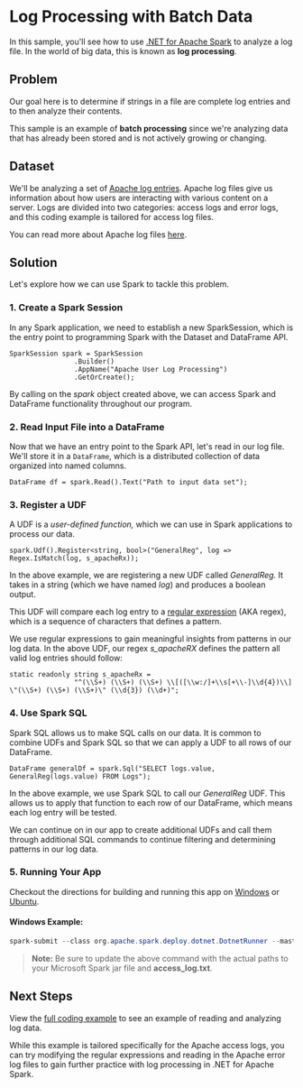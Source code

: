 # Log Processing with Batch Data

In this sample, you'll see how to use [.NET for Apache Spark](https://dotnet.microsoft.com/apps/data/spark) 
to analyze a log file. In the world of big data, this is known as **log processing**.

## Problem

Our goal here is to determine if strings in a file are complete log entries and to then analyze their contents.

This sample is an example of **batch processing** since we're analyzing data that has already been stored and is not actively growing 
or changing.

## Dataset

We'll be analyzing a set of
[Apache log entries](https://raw.githubusercontent.com/elastic/examples/master/Common%20Data%20Formats/apache_logs/apache_logs). Apache log files give us information about how users are interacting with various content on a server. Logs are divided into two categories: access logs and error logs, and this coding example is tailored for access log files.

You can read more about Apache log files [here](https://httpd.apache.org/docs/1.3/logs.html).

## Solution

Let's explore how we can use Spark to tackle this problem.

### 1. Create a Spark Session

In any Spark application, we need to establish a new SparkSession, which is the entry point to programming Spark with the Dataset and 
DataFrame API.

```CSharp
SparkSession spark = SparkSession
                .Builder()
                .AppName("Apache User Log Processing")
                .GetOrCreate();
```

By calling on the *spark* object created above, we can access Spark and DataFrame functionality throughout our program.

### 2. Read Input File into a DataFrame

Now that we have an entry point to the Spark API, let's read in our log file. We'll store it in a `DataFrame`, which is a distributed collection of data organized into named columns.

```CSharp
DataFrame df = spark.Read().Text("Path to input data set");
```

### 3. Register a UDF

A UDF is a *user-defined function,* which we can use in Spark applications to process our data.

```CSharp
spark.Udf().Register<string, bool>("GeneralReg", log => Regex.IsMatch(log, s_apacheRx));
```

In the above example, we are registering a new UDF called *GeneralReg.* It takes in a string (which we have named
*log*) and produces a boolean output.

This UDF will compare each log entry to a [regular expression](https://docs.microsoft.com/en-us/dotnet/standard/base-types/regular-expression-language-quick-reference) (AKA regex), which is a sequence of characters that defines a pattern. 

We use regular expressions to gain meaningful insights from patterns in our log data. In the above UDF, our regex *s_apacheRX* defines the pattern all valid log entries should follow:

```CSharp
static readonly string s_apacheRx =
                "^(\\S+) (\\S+) (\\S+) \\[([\\w:/]+\\s[+\\-]\\d{4})\\] \"(\\S+) (\\S+) (\\S+)\" (\\d{3}) (\\d+)";
```

### 4. Use Spark SQL

Spark SQL allows us to make SQL calls on our data. It is common to combine UDFs and Spark SQL so that we can apply a UDF to all 
rows of our DataFrame.

```CSharp
DataFrame generalDf = spark.Sql("SELECT logs.value, GeneralReg(logs.value) FROM Logs");
```

In the above example, we use Spark SQL to call our *GeneralReg* UDF. This allows us to apply that function to each row of our DataFrame, which means each log entry will be tested.

We can continue on in our app to create additional UDFs and call them through additional SQL commands to continue filtering and determining patterns in our log data.

### 5. Running Your App

Checkout the directions for building and running this app on [Windows](../../../../../docs/building/windows-instructions.md) or [Ubuntu](../../../../../docs/building/ubuntu-instructions.md).

#### Windows Example:

```powershell
spark-submit --class org.apache.spark.deploy.dotnet.DotnetRunner --master local /path/to/microsoft-spark-<version>.jar Microsoft.Spark.CSharp.Examples.exe Sql.Batch.Logging /path/to/access_log.txt
```

> **Note:** Be sure to update the above command with the actual paths to your Microsoft Spark jar file and **access_log.txt**.

## Next Steps

View the [full coding example](../Logging.cs) to see an example of reading and analyzing log data. 

While this example is tailored specifically for the Apache access logs, you can try modifying the regular expressions and reading in the Apache error log files to gain further practice with log processing in .NET for Apache Spark.
